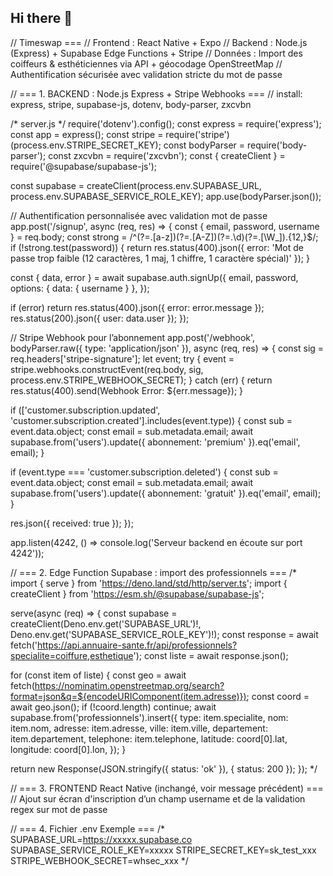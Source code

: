 ## Hi there 👋
// Timeswap === // Frontend : React Native + Expo // Backend : Node.js (Express) + Supabase Edge Functions + Stripe // Données : Import des coiffeurs & esthéticiennes via API + géocodage OpenStreetMap // Authentification sécurisée avec validation stricte du mot de passe

// === 1. BACKEND : Node.js Express + Stripe Webhooks === // install: express, stripe, supabase-js, dotenv, body-parser, zxcvbn

/* server.js */ require('dotenv').config(); const express = require('express'); const app = express(); const stripe = require('stripe')(process.env.STRIPE_SECRET_KEY); const bodyParser = require('body-parser'); const zxcvbn = require('zxcvbn'); const { createClient } = require('@supabase/supabase-js');

const supabase = createClient(process.env.SUPABASE_URL, process.env.SUPABASE_SERVICE_ROLE_KEY); app.use(bodyParser.json());

// Authentification personnalisée avec validation mot de passe app.post('/signup', async (req, res) => { const { email, password, username } = req.body; const strong = /^(?=.[a-z])(?=.[A-Z])(?=.\d)(?=.[\W_]).{12,}$/; if (!strong.test(password)) { return res.status(400).json({ error: 'Mot de passe trop faible (12 caractères, 1 maj, 1 chiffre, 1 caractère spécial)' }); }

const { data, error } = await supabase.auth.signUp({ email, password, options: { data: { username } }, });

if (error) return res.status(400).json({ error: error.message }); res.status(200).json({ user: data.user }); });

// Stripe Webhook pour l’abonnement app.post('/webhook', bodyParser.raw({ type: 'application/json' }), async (req, res) => { const sig = req.headers['stripe-signature']; let event; try { event = stripe.webhooks.constructEvent(req.body, sig, process.env.STRIPE_WEBHOOK_SECRET); } catch (err) { return res.status(400).send(Webhook Error: ${err.message}); }

if (['customer.subscription.updated', 'customer.subscription.created'].includes(event.type)) { const sub = event.data.object; const email = sub.metadata.email; await supabase.from('users').update({ abonnement: 'premium' }).eq('email', email); }

if (event.type === 'customer.subscription.deleted') { const sub = event.data.object; const email = sub.metadata.email; await supabase.from('users').update({ abonnement: 'gratuit' }).eq('email', email); }

res.json({ received: true }); });

app.listen(4242, () => console.log('Serveur backend en écoute sur port 4242'));

// === 2. Edge Function Supabase : import des professionnels === /* import { serve } from 'https://deno.land/std/http/server.ts'; import { createClient } from 'https://esm.sh/@supabase/supabase-js';

serve(async (req) => { const supabase = createClient(Deno.env.get('SUPABASE_URL')!, Deno.env.get('SUPABASE_SERVICE_ROLE_KEY')!); const response = await fetch('https://api.annuaire-sante.fr/api/professionnels?specialite=coiffure,esthetique'); const liste = await response.json();

for (const item of liste) { const geo = await fetch(https://nominatim.openstreetmap.org/search?format=json&q=${encodeURIComponent(item.adresse)}); const coord = await geo.json(); if (!coord.length) continue; await supabase.from('professionnels').insert({ type: item.specialite, nom: item.nom, adresse: item.adresse, ville: item.ville, departement: item.departement, telephone: item.telephone, latitude: coord[0].lat, longitude: coord[0].lon, }); }

return new Response(JSON.stringify({ status: 'ok' }), { status: 200 }); }); */

// === 3. FRONTEND React Native (inchangé, voir message précédent) === // Ajout sur écran d'inscription d’un champ username et de la validation regex sur mot de passe

// === 4. Fichier .env Exemple === /* SUPABASE_URL=https://xxxxx.supabase.co SUPABASE_SERVICE_ROLE_KEY=xxxxx STRIPE_SECRET_KEY=sk_test_xxx STRIPE_WEBHOOK_SECRET=whsec_xxx */

<!--
**XGuKiX/XGuKiX** is a ✨ _special_ ✨ repository because its `README.md` (this file) appears on your GitHub profile.

Here are some ideas to get you started:

- 🔭 I’m currently working on ...
- 🌱 I’m currently learning ...
- 👯 I’m looking to collaborate on ...
- 🤔 I’m looking for help with ...
- 💬 Ask me about ...
- 📫 How to reach me: ...
- 😄 Pronouns: ...
- ⚡ Fun fact: ...
-->
